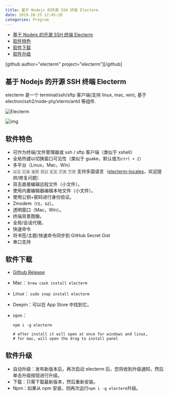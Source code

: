 ```yaml
---
title: 基于 Nodejs 的开源 SSH 终端 Electerm
date: 2019-10-25 12:45:20
categories: Program
---
```


<!-- more -->

<!-- TOC -->

- [基于 Nodejs 的开源 SSH 终端 Electerm](#基于-nodejs-的开源-ssh-终端-electerm)
- [软件特色](#软件特色)
- [软件下载](#软件下载)
- [软件升级](#软件升级)

<!-- /TOC -->

[github author="electerm" project="electerm"][/github]

<a id="markdown-基于-nodejs-的开源-ssh-终端-electerm" name="基于-nodejs-的开源-ssh-终端-electerm"></a>

## 基于 Nodejs 的开源 SSH 终端 Electerm

electerm 是一个 terminal/ssh/sftp 客户端(支持 linux, mac, win), 基于 electron/ssh2/node-pty/xterm/antd 等组件.

![Electerm](https://pic.ryanjie.cn/2019/10/electerm.jpg)

![img](https://cdn.jsdelivr.net/gh/electerm/electerm-resource/static/images/electerm.gif)

<a id="markdown-软件特色" name="软件特色"></a>

## 软件特色

- 可作为终端/文件管理器或 ssh / sftp 客户端（类似于 xshell）
- 全局热键以切换窗口可见性（类似于 guake，默认值为`ctrl + 2`）
- 多平台（Linux，Mac，Win）
- 🇺🇸 🇨🇳 🇧🇷 🇷🇺 🇪🇸 🇫🇷 🇹🇷 支持多国语言（[electerm-locales](https://github.com/electerm/electerm-locales)，欢迎提供/修复问题）
- 双击直接编辑远程文件（小文件）。
- 使用内置编辑器编辑本地文件（小文件）。
- 使用公钥+密码进行身份验证。
- Zmodem（rz，sz）。
- 透明窗口（Mac，Win）。
- 终端背景图像。
- 全局/会话代理。
- 快速命令
- 将书签/主题/快速命令同步到 GitHub Secret Gist
- 串口支持

<a id="markdown-软件下载" name="软件下载"></a>

## 软件下载

- [Github Release](https://github.com.cnpmjs.org/electerm/electerm/releases)
- Mac： `brew cask install electerm`
- Linux： `sudo snap install electerm`
- Deepin：可以在 App Store 中找到它。
- npm：

  ```shell
  npm i -g electerm

  # after install it will open at once for windows and linux,
  # for mac, will open the drag to install panel
  ```

<a id="markdown-软件升级" name="软件升级"></a>

## 软件升级

- 自动升级：发布新版本后，再次启动 electerm 后，您将收到升级通知，然后单击升级按钮进行升级。
- 下载：只需下载最新版本，然后重新安装。
- Npm：如果从 npm 安装，则再次运行`npm i -g electerm`升级。
